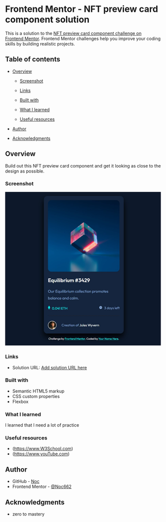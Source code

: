 # Frontend Mentor - NFT preview card component solution

This is a solution to the [NFT preview card component challenge on Frontend Mentor](https://www.frontendmentor.io/challenges/nft-preview-card-component-SbdUL_w0U). Frontend Mentor challenges help you improve your coding skills by building realistic projects.

## Table of contents

- [Overview](#overview)

  - [Screenshot](#screenshot)
  - [Links](#links)

  - [Built with](#built-with)
  - [What I learned](#what-i-learned)

  - [Useful resources](#useful-resources)

- [Author](#author)
- [Acknowledgments](#acknowledgments)

## Overview

Build out this NFT preview card component and get it looking as close to the design as possible.

### Screenshot

![](/NFT.jpg)

### Links

- Solution URL: [Add solution URL here](https://github.com/Noc662/nft-preview-card-component)

### Built with

- Semantic HTML5 markup
- CSS custom properties
- Flexbox

### What I learned

I learned that I need a lot of practice

### Useful resources

- (https://www.W3School.com)
- (https://www.youTube.com)

## Author

- GitHub - [Noc](https://github.com/Noc662)
- Frontend Mentor - [@Noc662](https://www.frontendmentor.io/profile/Noc662)

## Acknowledgments

- zero to mastery
